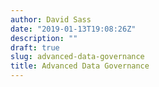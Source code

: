 ```yaml
---
author: David Sass
date: "2019-01-13T19:08:26Z"
description: ""
draft: true
slug: advanced-data-governance
title: Advanced Data Governance
---
```






